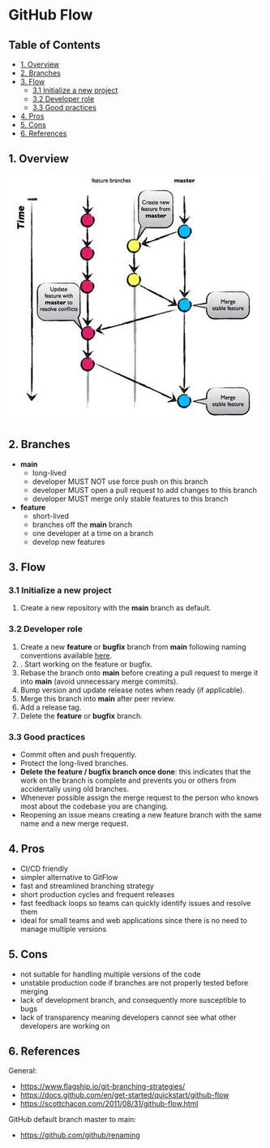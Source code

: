 # GitHub Flow <!-- omit in toc -->

## Table of Contents <!-- omit in toc -->

- [1. Overview](#1-overview)
- [2. Branches](#2-branches)
- [3. Flow](#3-flow)
  - [3.1 Initialize a new project](#31-initialize-a-new-project)
  - [3.2 Developer role](#32-developer-role)
  - [3.3 Good practices](#33-good-practices)
- [4. Pros](#4-pros)
- [5. Cons](#5-cons)
- [6. References](#6-references)

## 1. Overview

![GitHub Flow Branching Strategy](../../resources/git-strategies-github-flow-graph.jpg "GitHub Flow Branching Strategy")

## 2. Branches

- **main**
  - long-lived
  - developer MUST NOT use force push on this branch
  - developer MUST open a pull request to add changes to this branch
  - developer MUST merge only stable features to this branch
- **feature**
  - short-lived
  - branches off the **main** branch
  - one developer at a time on a branch
  - develop new features

## 3. Flow

### 3.1 Initialize a new project

1. Create a new repository with the **main** branch as default.

### 3.2 Developer role

1. Create a new **feature** or **bugfix** branch from **main** following naming conventions available [here](../naming.md).
2. . Start working on the feature or bugfix.
3. Rebase the branch onto **main** before creating a pull request to merge it into **main** (avoid unnecessary merge commits).
4. Bump version and update release notes when ready (if applicable).
5. Merge this branch into **main** after peer review.
6. Add a release tag.
7. Delete the **feature** or **bugfix** branch.

### 3.3 Good practices

- Commit often and push frequently.
- Protect the long-lived branches.
- **Delete the feature / bugfix branch once done**: this indicates that the work on the branch is complete and prevents you or others from accidentally using old branches.
- Whenever possible assign the merge request to the person who knows most about the codebase you are changing.
- Reopening an issue means creating a new feature branch with the same name and a new merge request.

## 4. Pros

- CI/CD friendly
- simpler alternative to GitFlow
- fast and streamlined branching strategy
- short production cycles and frequent releases
- fast feedback loops so teams can quickly identify issues and resolve them
- ideal for small teams and web applications since there is no need to manage multiple versions

## 5. Cons

- not suitable for handling multiple versions of the code
- unstable production code if branches are not properly tested before merging
- lack of development branch, and consequently more susceptible to bugs
- lack of transparency meaning developers cannot see what other developers are working on

## 6. References

General:
- https://www.flagship.io/git-branching-strategies/
- https://docs.github.com/en/get-started/quickstart/github-flow
- https://scottchacon.com/2011/08/31/github-flow.html

GitHub default branch master to main:
- https://github.com/github/renaming
